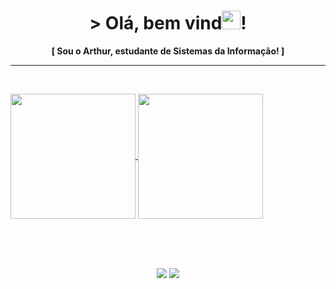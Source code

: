 <h1 align="center">> Olá, bem vind<img src="https://github.com/arthwho/arthwho/assets/111618104/a26fc59e-68ca-4368-b447-bffc86f6127e" width="30em">!</h1>
<p align="center">
  <b>[ Sou o Arthur, estudante de Sistemas da Informação! ]</b><br><hr><br>
</p>

<a href="https://github.com/arthwho">
  <img height=200 align="center" src="https://github-readme-stats.vercel.app/api?username=arthwho&theme=gotham&bg_color=00000000" />
</a>
<a href="https://github.com/arthwho">
  <img height=200 align="center" src="https://github-readme-stats.vercel.app/api/top-langs?username=arthwho&layout=compact&langs_count=8&card_width=320&theme=gotham&bg_color=00000000" />
</a>

<br><br><br>
<p align="center">
  <img src="https://github.com/arthwho/arthwho/assets/111618104/a346683f-88b3-4b21-a84a-756350b91e2a">
  <img src="https://github.com/arthwho/arthwho/assets/111618104/a346683f-88b3-4b21-a84a-756350b91e2a">
</p>

<!--
### Olá! 👋
**arthwho/arthwho** is a ✨ _special_ ✨ repository because its `README.md` (this file) appears on your GitHub profile.

Here are some ideas to get you started:

- 🔭 I’m currently working on ...
- 🌱 I’m currently learning ...
- 👯 I’m looking to collaborate on ...
- 🤔 I’m looking for help with ...
- 💬 Ask me about ...
- 📫 How to reach me: ...
- 😄 Pronouns: ...
- ⚡ Fun fact: ...
-->
